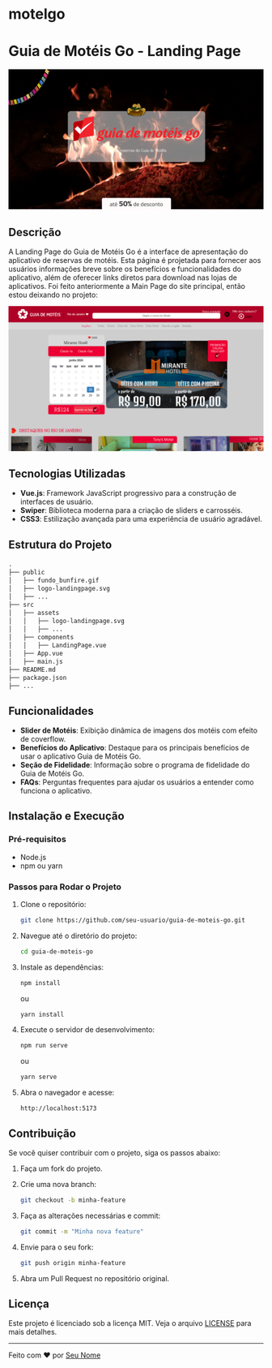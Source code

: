 # motelgo

# Guia de Motéis Go - Landing Page

![img.png](img.png)

## Descrição

A Landing Page do Guia de Motéis Go é a interface de apresentação do aplicativo de reservas de motéis. Esta página é projetada para fornecer aos usuários informações breve sobre os benefícios e funcionalidades do aplicativo, além de oferecer links diretos para download nas lojas de aplicativos.
Foi feito anteriormente a Main Page do site principal, então estou deixando no projeto:

![img_2.png](img_2.png)

## Tecnologias Utilizadas

- **Vue.js**: Framework JavaScript progressivo para a construção de interfaces de usuário.
- **Swiper**: Biblioteca moderna para a criação de sliders e carrosséis.
- **CSS3**: Estilização avançada para uma experiência de usuário agradável.

## Estrutura do Projeto

```
.
├── public
│   ├── fundo_bunfire.gif
│   ├── logo-landingpage.svg
│   ├── ...
├── src
│   ├── assets
│   │   ├── logo-landingpage.svg
│   │   ├── ...
│   ├── components
│   │   ├── LandingPage.vue
│   ├── App.vue
│   ├── main.js
├── README.md
├── package.json
├── ...
```

## Funcionalidades

- **Slider de Motéis**: Exibição dinâmica de imagens dos motéis com efeito de coverflow.
- **Benefícios do Aplicativo**: Destaque para os principais benefícios de usar o aplicativo Guia de Motéis Go.
- **Seção de Fidelidade**: Informação sobre o programa de fidelidade do Guia de Motéis Go.
- **FAQs**: Perguntas frequentes para ajudar os usuários a entender como funciona o aplicativo.

## Instalação e Execução

### Pré-requisitos

- Node.js
- npm ou yarn

### Passos para Rodar o Projeto

1. Clone o repositório:

   ```bash
   git clone https://github.com/seu-usuario/guia-de-moteis-go.git
   ```

2. Navegue até o diretório do projeto:

   ```bash
   cd guia-de-moteis-go
   ```

3. Instale as dependências:

   ```bash
   npm install
   ```

   ou

   ```bash
   yarn install
   ```

4. Execute o servidor de desenvolvimento:

   ```bash
   npm run serve
   ```

   ou

   ```bash
   yarn serve
   ```

5. Abra o navegador e acesse:

   ```plaintext
   http://localhost:5173
   ```

## Contribuição

Se você quiser contribuir com o projeto, siga os passos abaixo:

1. Faça um fork do projeto.
2. Crie uma nova branch:

   ```bash
   git checkout -b minha-feature
   ```

3. Faça as alterações necessárias e commit:

   ```bash
   git commit -m "Minha nova feature"
   ```

4. Envie para o seu fork:

   ```bash
   git push origin minha-feature
   ```

5. Abra um Pull Request no repositório original.

## Licença

Este projeto é licenciado sob a licença MIT. Veja o arquivo [LICENSE](LICENSE) para mais detalhes.

---

Feito com ❤️ por [Seu Nome](https://github.com/seu-usuario)